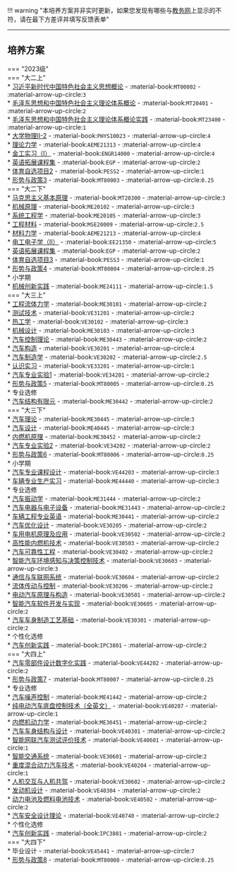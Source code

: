 !!! warning "本培养方案并非实时更新，如果您发现有哪些与[教务网](https://my.cqu.edu.cn)上显示的不符，请在最下方差评并填写反馈表单"

---

## 培养方案  

=== "2023级"  
    === "大二上"  
        * [习近平新时代中国特色社会主义思想概论](../../../course/习近平新时代中国特色社会主义思想概论.md) - :material-book:`MT00002` - :material-arrow-up-circle:`3`  
        * [毛泽东思想和中国特色社会主义理论体系概论](../../../course/毛泽东思想和中国特色社会主义理论体系概论.md) - :material-book:`MT20401` - :material-arrow-up-circle:`2`  
        * [毛泽东思想和中国特色社会主义理论体系概论实践](../../../course/毛泽东思想和中国特色社会主义理论体系概论实践.md) - :material-book:`MT23400` - :material-arrow-up-circle:`1`  
        * [大学物理Ⅱ-2](../../../course/大学物理.md) - :material-book:`PHYS10023` - :material-arrow-up-circle:`4`  
        * [理论力学](../../../course/理论力学.md) - :material-book:`AEME21313` - :material-arrow-up-circle:`4`  
        * [金工实习（Ⅰ）](../../../course/金工实习.md) - :material-book:`ENGR14000` - :material-arrow-up-circle:`4`  
        * [英语拓展课程集](../../../course/英语.md) - :material-book:`EGP` - :material-arrow-up-circle:`2`  
        * [体育自选项目2](../../../course/体育.md) - :material-book:`PESS2` - :material-arrow-up-circle:`1`  
        * [形势与政策3](../../../course/形势与政策.md) - :material-book:`MT80003` - :material-arrow-up-circle:`0.25`  
    === "大二下"  
        * [马克思主义基本原理](../../../course/马克思主义基本原理.md) - :material-book:`MT20300` - :material-arrow-up-circle:`3`  
        * [机械原理](../../../course/机械原理.md) - :material-book:`ME20102` - :material-arrow-up-circle:`3`  
        * [系统工程学](../../../course/系统工程学.md) - :material-book:`ME20105` - :material-arrow-up-circle:`3`  
        * [工程材料](../../../course/工程材料.md) - :material-book:`MSE20009` - :material-arrow-up-circle:`2.5`  
        * [材料力学](../../../course/材料力学.md) - :material-book:`AEME21213` - :material-arrow-up-circle:`4`  
        * [电工电子学（Ⅱ）](../../../course/电工电子学.md) - :material-book:`EE21350` - :material-arrow-up-circle:`5`  
        * [英语拓展课程集](../../../course/英语.md) - :material-book:`EGP` - :material-arrow-up-circle:`2`  
        * [体育自选项目3](../../../course/体育.md) - :material-book:`PESS3` - :material-arrow-up-circle:`1`  
        * [形势与政策4](../../../course/形势与政策.md) - :material-book:`MT80004` - :material-arrow-up-circle:`0.25`  
        * 小学期  
            * [机械创新实践](../../../course/机械创新实践.md) - :material-book:`ME24111` - :material-arrow-up-circle:`1.5`  
    === "大三上"  
        * [工程流体力学](../../../course/工程流体力学.md) - :material-book:`ME30101` - :material-arrow-up-circle:`2`  
        * [测试技术](../../../course/测试技术.md) - :material-book:`VE31201` - :material-arrow-up-circle:`2`  
        * [热工学](../../../course/热工学.md) - :material-book:`VE30102` - :material-arrow-up-circle:`3`  
        * [机械设计](../../../course/机械设计.md) - :material-book:`ME30103` - :material-arrow-up-circle:`3`  
        * [汽车控制理论](../../../course/汽车控制理论.md) - :material-book:`ME30443` - :material-arrow-up-circle:`2`  
        * [汽车构造](../../../course/汽车构造.md) - :material-book:`VE30201` - :material-arrow-up-circle:`4`  
        * [汽车制造学](../../../course/汽车制造学.md) - :material-book:`VE30202` - :material-arrow-up-circle:`2.5`  
        * [认识实习](../../../course/认识实习.md) - :material-book:`VE33201` - :material-arrow-up-circle:`1`  
        * [汽车专业实验1](../../../course/汽车专业实验.md) - :material-book:`VE34201` - :material-arrow-up-circle:`2`  
        * [形势与政策5](../../../course/形势与政策.md) - :material-book:`MT80005` - :material-arrow-up-circle:`0.25`  
        * 专业选修  
            * [汽车结构有限元](../../../course/汽车结构有限元.md) - :material-book:`ME30442` - :material-arrow-up-circle:`2`  
    === "大三下"  
        * [汽车理论](../../../course/汽车理论.md) - :material-book:`ME30445` - :material-arrow-up-circle:`3`  
        * [汽车设计](../../../course/汽车设计.md) - :material-book:`ME40445` - :material-arrow-up-circle:`3`  
        * [内燃机原理](../../../course/内燃机原理.md) - :material-book:`ME30452` - :material-arrow-up-circle:`2`  
        * [汽车专业实验2](../../../course/汽车专业实验.md) - :material-book:`VE34202` - :material-arrow-up-circle:`2`  
        * [形势与政策6](../../../course/形势与政策.md) - :material-book:`MT80006` - :material-arrow-up-circle:`0.25`  
        * 小学期  
            * [汽车专业课程设计](../../../course/汽车专业课程设计.md) - :material-book:`VE44203` - :material-arrow-up-circle:`3`  
            * [车辆专业生产实习](../../../course/车辆专业生产实习.md) - :material-book:`ME44440` - :material-arrow-up-circle:`3`  
        * 专业选修  
            * [汽车振动学](../../../course/汽车振动学.md) - :material-book:`ME31444` - :material-arrow-up-circle:`2`  
            * [汽车电器与电子设备](../../../course/汽车电器与电子设备.md) - :material-book:`ME31443` - :material-arrow-up-circle:`2`  
            * [车辆工程专业英语](../../../course/车辆工程专业英语.md) - :material-book:`ME30441` - :material-arrow-up-circle:`2`  
            * [汽车优化设计](../../../course/汽车优化设计.md) - :material-book:`VE30205` - :material-arrow-up-circle:`2`  
            * [车用电机原理及应用](../../../course/车用电机原理及应用.md) - :material-book:`VE30502` - :material-arrow-up-circle:`2`  
            * [高性能内燃机技术](../../../course/高性能内燃机技术.md) - :material-book:`VE30503` - :material-arrow-up-circle:`2`  
            * [汽车可靠性工程](../../../course/汽车可靠性工程.md) - :material-book:`VE30402` - :material-arrow-up-circle:`2`  
            * [智能汽车环境感知与决策控制技术](../../../course/智能汽车环境感知与决策控制技术.md) - :material-book:`VE30603` - :material-arrow-up-circle:`3`  
            * [通信与车联网系统](../../../course/通信与车联网系统.md) - :material-book:`VE30604` - :material-arrow-up-circle:`2`  
            * [流体传动与控制](../../../course/流体传动与控制.md) - :material-book:`VE30206` - :material-arrow-up-circle:`2`  
            * [电动汽车原理与构造](../../../course/电动汽车原理与构造.md) - :material-book:`VE30501` - :material-arrow-up-circle:`2`  
            * [智能汽车软件开发与实现](../../../course/智能汽车软件开发与实现.md) - :material-book:`VE30605` - :material-arrow-up-circle:`2`  
            * [汽车车身制造工艺基础](../../../course/汽车车身制造工艺基础.md) - :material-book:`VE30301` - :material-arrow-up-circle:`2`  
        * 个性化选修  
            * [汽车创新实践](../../../course/汽车创新实践.md) - :material-book:`IPC3801` - :material-arrow-up-circle:`2`  
    === "大四上"  
        * [汽车零部件设计数字化实践](../../../course/汽车零部件设计数字化实践.md) - :material-book:`VE44202` - :material-arrow-up-circle:`2`  
        * [形势与政策7](../../../course/形势与政策.md) - :material-book:`MT80007` - :material-arrow-up-circle:`0.25`  
        * 专业选修  
            * [汽车噪声控制](../../../course/汽车噪声控制.md) - :material-book:`ME41442` - :material-arrow-up-circle:`2`  
            * [纯电动汽车底盘控制技术（全英文）](../../../course/纯电动汽车底盘控制技术.md) - :material-book:`VE40207` - :material-arrow-up-circle:`1`  
            * [内燃机动力学](../../../course/内燃机动力学.md) - :material-book:`ME30451` - :material-arrow-up-circle:`2`  
            * [汽车车身结构与设计](../../../course/汽车车身结构与设计.md) - :material-book:`VE40301` - :material-arrow-up-circle:`2`  
            * [智能网联汽车测试评价技术](../../../course/智能网联汽车测试评价技术.md) - :material-book:`VE40601` - :material-arrow-up-circle:`1`  
            * [智能交通系统](../../../course/智能交通系统.md) - :material-book:`VE30601` - :material-arrow-up-circle:`2`  
            * [重度混合动力汽车技术](../../../course/重度混合动力汽车技术.md) - :material-book:`VE40204` - :material-arrow-up-circle:`1`  
            * [人机交互与人机共驾](../../../course/人机交互与人机共驾.md) - :material-book:`VE30602` - :material-arrow-up-circle:`2`  
            * [发动机设计](../../../course/发动机设计.md) - :material-book:`VE40304` - :material-arrow-up-circle:`2`  
            * [动力电池及燃料电池技术](../../../course/动力电池及燃料电池技术.md) - :material-book:`VE40502` - :material-arrow-up-circle:`2`  
            * [汽车安全设计理论](../../../course/汽车安全设计理论.md) - :material-book:`VE40740` - :material-arrow-up-circle:`2`  
        * 个性化选修  
            * [汽车创新实践](../../../course/汽车创新实践.md) - :material-book:`IPC3801` - :material-arrow-up-circle:`2`  
    === "大四下"  
        * 毕业设计 - :material-book:`VE45441` - :material-arrow-up-circle:`7`  
        * [形势与政策8](../../../course/形势与政策.md) - :material-book:`MT80008` - :material-arrow-up-circle:`0.25`  